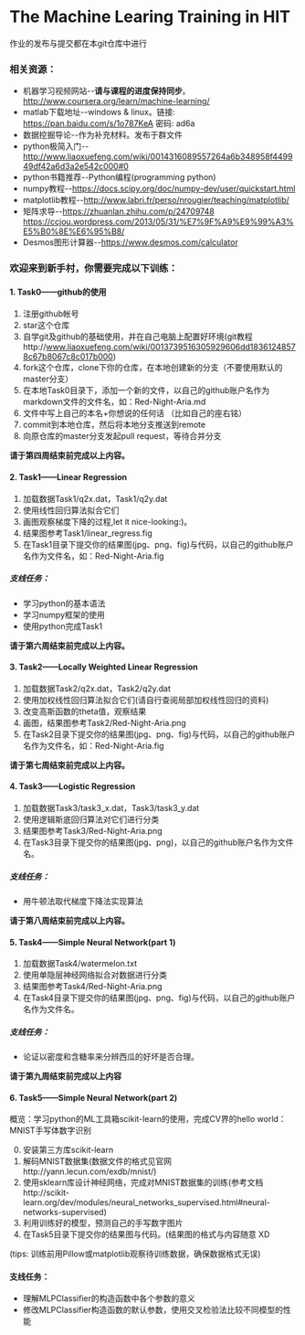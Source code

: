 # The Machine Learing Training in HIT

作业的发布与提交都在本git仓库中进行

### 相关资源：

* 机器学习视频网站--**请与课程的进度保持同步**。http://www.coursera.org/learn/machine-learning/
* matlab下载地址--windows & linux。链接: https://pan.baidu.com/s/1o787KeA 密码: ad6a
* 数据挖掘导论--作为补充材料。发布于群文件
* python极简入门--http://www.liaoxuefeng.com/wiki/0014316089557264a6b348958f449949df42a6d3a2e542c000#0
* python书籍推荐--Python编程(programming python)
* numpy教程--https://docs.scipy.org/doc/numpy-dev/user/quickstart.html
* matplotlib教程--http://www.labri.fr/perso/nrougier/teaching/matplotlib/
* 矩阵求导--https://zhuanlan.zhihu.com/p/24709748
  https://ccjou.wordpress.com/2013/05/31/%E7%9F%A9%E9%99%A3%E5%B0%8E%E6%95%B8/
* Desmos图形计算器--https://www.desmos.com/calculator

### 欢迎来到新手村，你需要完成以下训练：

#### 1. Task0——github的使用

1. 注册github帐号
2. star这个仓库
3. 自学git及github的基础使用，并在自己电脑上配置好环境(git教程http://www.liaoxuefeng.com/wiki/0013739516305929606dd18361248578c67b8067c8c017b000)
4. fork这个仓库，clone下你的仓库，在本地创建新的分支（不要使用默认的master分支）
5. 在本地Task0目录下，添加一个新的文件，以自己的github账户名作为markdown文件的文件名，如：Red-Night-Aria.md
6. 文件中写上自己的本名+你想说的任何话 （比如自己的座右铭）
7. commit到本地仓库，然后将本地分支推送到remote
8. 向原仓库的master分支发起pull request，等待合并分支

**请于第四周结束前完成以上内容。**



#### 2. Task1——Linear Regression

1. 加载数据Task1/q2x.dat，Task1/q2y.dat
2. 使用线性回归算法拟合它们
3. 画图观察梯度下降的过程,let it nice-looking:)。
4. 结果图参考Task1/linear_regress.fig
5. 在Task1目录下提交你的结果图(jpg、png、fig)与代码，以自己的github账户名作为文件名，如：Red-Night-Aria.fig

##### 支线任务：
* 学习python的基本语法
* 学习numpy框架的使用
* 使用python完成Task1

**请于第六周结束前完成以上内容。**

#### 3. Task2——Locally Weighted Linear Regression

1. 加载数据Task2/q2x.dat，Task2/q2y.dat
2. 使用加权线性回归算法拟合它们(请自行查阅局部加权线性回归的资料)  
3. 改变高斯函数的theta值，观察结果
4. 画图，结果图参考Task2/Red-Night-Aria.png
5. 在Task2目录下提交你的结果图(jpg、png、fig)与代码，以自己的github账户名作为文件名，如：Red-Night-Aria.fig

**请于第七周结束前完成以上内容。**

#### 4. Task3——Logistic Regression

1. 加载数据Task3/task3\_x.dat，Task3/task3\_y.dat
2. 使用逻辑斯底回归算法对它们进行分类
3. 结果图参考Task3/Red-Night-Aria.png
4. 在Task3目录下提交你的结果图(jpg、png)，以自己的github账户名作为文件名。

##### 支线任务：
* 用牛顿法取代梯度下降法实现算法

**请于第八周结束前完成以上内容。**

#### 5. Task4——Simple Neural Network(part 1)

1. 加载数据Task4/watermelon.txt
2. 使用单隐层神经网络拟合对数据进行分类
3. 结果图参考Task4/Red-Night-Aria.png
4. 在Task4目录下提交你的结果图(jpg、png、fig)与代码，以自己的github账户名作为文件名。

##### 支线任务：
* 论证以密度和含糖率来分辨西瓜的好坏是否合理。

**请于第九周结束前完成以上内容**

#### 6. Task5——Simple Neural Network(part 2)

概览：学习python的ML工具箱scikit-learn的使用，完成CV界的hello world：MNIST手写体数字识别

0. 安装第三方库scikit-learn
1. 解码MNIST数据集(数据文件的格式见官网http://yann.lecun.com/exdb/mnist/)
2. 使用sklearn库设计神经网络，完成对MNIST数据集的训练(参考文档http://scikit-learn.org/dev/modules/neural_networks_supervised.html#neural-networks-supervised)
3. 利用训练好的模型，预测自己的手写数字图片
4. 在Task5目录下提交你的结果图与代码。(结果图的格式与内容随意 XD

(tips: 训练前用Pillow或matplotlib观察待训练数据，确保数据格式无误)

#### 支线任务：
* 理解MLPClassifier的构造函数中各个参数的意义
* 修改MLPClassifier构造函数的默认参数，使用交叉检验法比较不同模型的性能